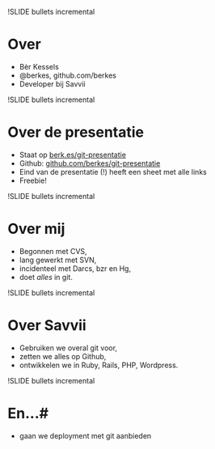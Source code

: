 !SLIDE bullets incremental
# Over #

* Bèr Kessels
* @berkes, github.com/berkes
* Developer bij Savvii

!SLIDE bullets incremental
# Over de presentatie #
* Staat op [berk.es/git-presentatie](http://berk.es/git-presentatie)
* Github:
  [github.com/berkes/git-presentatie](http://github.com/berkes/git-presentatie)
* Eind van de presentatie (!) heeft een sheet met alle links
* Freebie!

!SLIDE bullets incremental
# Over mij #

* Begonnen met CVS,
* lang gewerkt met SVN,
* incidenteel met Darcs, bzr en Hg,
* doet *alles* in git.

!SLIDE bullets incremental
# Over Savvii #

* Gebruiken we overal git voor,
* zetten we alles op Github,
* ontwikkelen we in Ruby, Rails, PHP, Wordpress.

!SLIDE bullets incremental
# En...#

* gaan we deployment met git aanbieden

